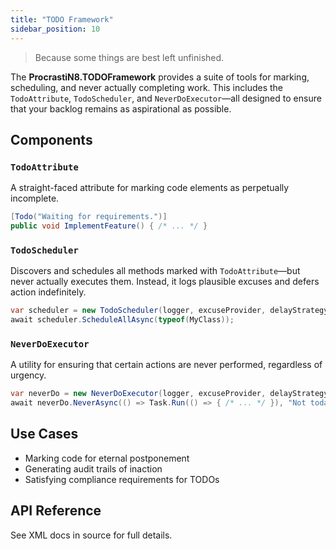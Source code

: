 ```yaml
---
title: "TODO Framework"
sidebar_position: 10
---
```


> Because some things are best left unfinished.

The **ProcrastiN8.TODOFramework** provides a suite of tools for marking, scheduling, and never actually completing work. This includes the `TodoAttribute`, `TodoScheduler`, and `NeverDoExecutor`—all designed to ensure that your backlog remains as aspirational as possible.

## Components

### `TodoAttribute`

A straight-faced attribute for marking code elements as perpetually incomplete.

````csharp
[Todo("Waiting for requirements.")]
public void ImplementFeature() { /* ... */ }
````

### `TodoScheduler`

Discovers and schedules all methods marked with `TodoAttribute`—but never actually executes them. Instead, it logs plausible excuses and defers action indefinitely.

````csharp
var scheduler = new TodoScheduler(logger, excuseProvider, delayStrategy);
await scheduler.ScheduleAllAsync(typeof(MyClass));
````

### `NeverDoExecutor`

A utility for ensuring that certain actions are never performed, regardless of urgency.

````csharp
var neverDo = new NeverDoExecutor(logger, excuseProvider, delayStrategy);
await neverDo.NeverAsync(() => Task.Run(() => { /* ... */ }), "Not today.");
````

## Use Cases

- Marking code for eternal postponement
- Generating audit trails of inaction
- Satisfying compliance requirements for TODOs

## API Reference

See XML docs in source for full details.
